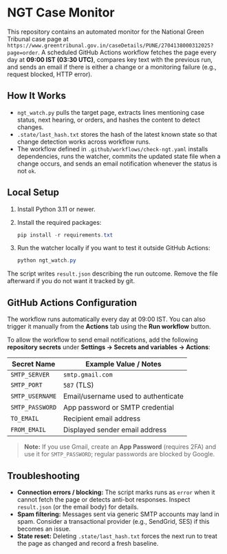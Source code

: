 # NGT Case Monitor

This repository contains an automated monitor for the National Green Tribunal case page at `https://www.greentribunal.gov.in/caseDetails/PUNE/2704138000312025?page=order`. A scheduled GitHub Actions workflow fetches the page every day at **09:00 IST (03:30 UTC)**, compares key text with the previous run, and sends an email if there is either a change or a monitoring failure (e.g., request blocked, HTTP error).

## How It Works

- `ngt_watch.py` pulls the target page, extracts lines mentioning case status, next hearing, or orders, and hashes the content to detect changes.
- `.state/last_hash.txt` stores the hash of the latest known state so that change detection works across workflow runs.
- The workflow defined in `.github/workflows/check-ngt.yaml` installs dependencies, runs the watcher, commits the updated state file when a change occurs, and sends an email notification whenever the status is not `ok`.

## Local Setup

1. Install Python 3.11 or newer.
2. Install the required packages:

   ```powershell
   pip install -r requirements.txt
   ```

3. Run the watcher locally if you want to test it outside GitHub Actions:

   ```powershell
   python ngt_watch.py
   ```

The script writes `result.json` describing the run outcome. Remove the file afterward if you do not want it tracked by git.

## GitHub Actions Configuration

The workflow runs automatically every day at 09:00 IST. You can also trigger it manually from the **Actions** tab using the **Run workflow** button.

To allow the workflow to send email notifications, add the following **repository secrets** under **Settings → Secrets and variables → Actions**:

| Secret Name     | Example Value / Notes                          |
|-----------------|------------------------------------------------|
| `SMTP_SERVER`   | `smtp.gmail.com`                               |
| `SMTP_PORT`     | `587` (TLS)                                    |
| `SMTP_USERNAME` | Email/username used to authenticate            |
| `SMTP_PASSWORD` | App password or SMTP credential                |
| `TO_EMAIL`      | Recipient email address                        |
| `FROM_EMAIL`    | Displayed sender email address                 |

> **Note:** If you use Gmail, create an **App Password** (requires 2FA) and use it for `SMTP_PASSWORD`; regular passwords are blocked by Google.

## Troubleshooting

- **Connection errors / blocking:** The script marks runs as `error` when it cannot fetch the page or detects anti-bot responses. Inspect `result.json` (or the email body) for details.
- **Spam filtering:** Messages sent via generic SMTP accounts may land in spam. Consider a transactional provider (e.g., SendGrid, SES) if this becomes an issue.
- **State reset:** Deleting `.state/last_hash.txt` forces the next run to treat the page as changed and record a fresh baseline.
